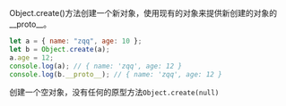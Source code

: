 Object.create()方法创建一个新对象，使用现有的对象来提供新创建的对象的\_\_proto\_\_。

```js
let a = { name: "zqq", age: 10 };
let b = Object.create(a);
a.age = 12;
console.log(a); // { name: 'zqq', age: 12 }
console.log(b.__proto__); // { name: 'zqq', age: 12 }
```

创建一个空对象，没有任何的原型方法`Object.create(null)`
